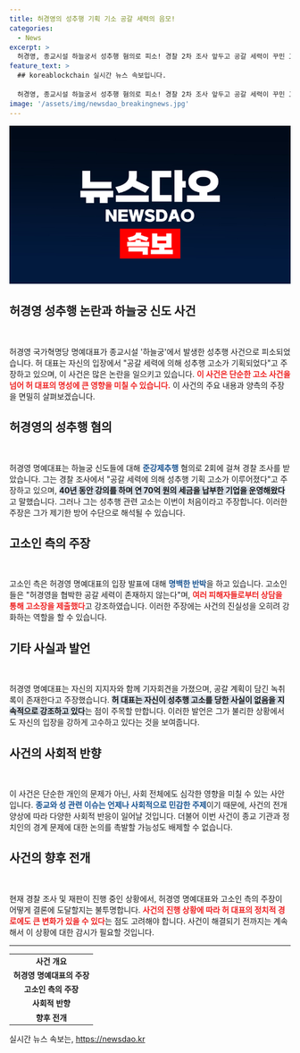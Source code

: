 ```yaml
---
title: 허경영의 성추행 기획 기소 공갈 세력의 음모!
categories:
  - News
excerpt: >
  허경영, 종교시설 하늘궁서 성추행 혐의로 피소! 경찰 2차 조사 앞두고 공갈 세력이 꾸민 고소 주장. 그러나 다수 피해자들이 상담증언하며 진실의 단서가 드러나고 있다! 과연 진실은 무엇일까? 클릭해서 확인하세요!
feature_text: >
  ## koreablockchain 실시간 뉴스 속보입니다.

  허경영, 종교시설 하늘궁서 성추행 혐의로 피소! 경찰 2차 조사 앞두고 공갈 세력이 꾸민 고소 주장. 그러나 다수 피해자들이 상담증언하며 진실의 단서가 드러나고 있다! 과연 진실은 무엇일까? 클릭해서 확인하세요!
image: '/assets/img/newsdao_breakingnews.jpg'
---
```


<p><img src="/assets/img/newsdao_breakingnews.jpg" alt="koreablockchain 속보" /></p>

<h2 data-ke-size="size26">허경영 성추행 논란과 하늘궁 신도 사건</h2>

<p data-ke-size="size16">&nbsp;</p>

<p>허경영 국가혁명당 명예대표가 종교시설 '하늘궁'에서 발생한 성추행 사건으로 피소되었습니다. 허 대표는 자신의 입장에서 "공갈 세력에 의해 성추행 고소가 기획되었다"고 주장하고 있으며, 이 사건은 많은 논란을 일으키고 있습니다. <b><span style="color: #ee2323;">이 사건은 단순한 고소 사건을 넘어 허 대표의 명성에 큰 영향을 미칠 수 있습니다.</span></b> 이 사건의 주요 내용과 양측의 주장을 면밀히 살펴보겠습니다.</p>

<h2 data-ke-size="size26">허경영의 성추행 혐의</h2>

<p data-ke-size="size16">&nbsp;</p>

<p>허경영 명예대표는 하늘궁 신도들에 대해 <b><span style="color: #1a5490;">준강제추행</span></b> 혐의로 2회에 걸쳐 경찰 조사를 받았습니다. 그는 경찰 조사에서 "공갈 세력에 의해 성추행 기획 고소가 이루어졌다"고 주장하고 있으며, <b><span style="background-color: #21538527;">40년 동안 강의를 하며 연 70억 원의 세금을 납부한 기업을 운영해왔다</span></b>고 말했습니다. 그러나 그는 성추행 관련 고소는 이번이 처음이라고 주장합니다. 이러한 주장은 그가 제기한 방어 수단으로 해석될 수 있습니다.</p>

<h2 data-ke-size="size26">고소인 측의 주장</h2>

<p data-ke-size="size16">&nbsp;</p>

<p>고소인 측은 허경영 명예대표의 입장 발표에 대해 <b><span style="color: #1a5490;">명백한 반박</span></b>을 하고 있습니다. 고소인들은 "허경영을 협박한 공갈 세력이 존재하지 않는다"며, <b><span style="color: #ee2323;">여러 피해자들로부터 상담을 통해 고소장을 제출했다</span></b>고 강조하였습니다. 이러한 주장에는 사건의 진실성을 오히려 강화하는 역할을 할 수 있습니다.</p>

<h2 data-ke-size="size26">기타 사실과 발언</h2>

<p data-ke-size="size16">&nbsp;</p>

<p>허경영 명예대표는 자신의 지지자와 함께 기자회견을 가졌으며, 공갈 계획이 담긴 녹취록이 존재한다고 주장했습니다. <b><span style="background-color: #21538527;">허 대표는 자신이 성추행 고소를 당한 사실이 없음을 지속적으로 강조하고 있다</span></b>는 점이 주목할 만합니다. 이러한 발언은 그가 불리한 상황에서도 자신의 입장을 강하게 고수하고 있다는 것을 보여줍니다.</p>

<h2 data-ke-size="size26">사건의 사회적 반향</h2>

<p data-ke-size="size16">&nbsp;</p>

<p>이 사건은 단순한 개인의 문제가 아닌, 사회 전체에도 심각한 영향을 미칠 수 있는 사안입니다. <b><span style="color: #1a5490;">종교와 성 관련 이슈는 언제나 사회적으로 민감한 주제</span></b>이기 때문에, 사건의 전개 양상에 따라 다양한 사회적 반응이 일어날 것입니다. 더불어 이번 사건이 종교 기관과 정치인의 경계 문제에 대한 논의를 촉발할 가능성도 배제할 수 없습니다.</p>

<h2 data-ke-size="size26">사건의 향후 전개</h2>

<p data-ke-size="size16">&nbsp;</p>

<p>현재 경찰 조사 및 재판이 진행 중인 상황에서, 허경영 명예대표와 고소인 측의 주장이 어떻게 결론에 도달할지는 불투명합니다. <b><span style="color: #ee2323;">사건의 진행 상황에 따라 허 대표의 정치적 경로에도 큰 변화가 있을 수 있다</span></b>는 점도 고려해야 합니다. 사건이 해결되기 전까지는 계속해서 이 상황에 대한 감시가 필요할 것입니다.</p>

<hr>

<table>
<tr>
<td style="text-align: center; height: 17px;"><b>사건 개요</b></td>
</tr>
<tr>
<td style="text-align: center; height: 17px;"><b>허경영 명예대표의 주장</b></td>
</tr>
<tr>
<td style="text-align: center; height: 17px;"><b>고소인 측의 주장</b></td>
</tr>
<tr>
<td style="text-align: center; height: 17px;"><b>사회적 반향</b></td>
</tr>
<tr>
<td style="text-align: center; height: 17px;"><b>향후 전개</b></td>
</tr>
</table>
실시간 뉴스 속보는, <a href="https://newsdao.kr" rel="dofollow">https://newsdao.kr</a>


